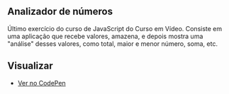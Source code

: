 
## Analizador de números
Último exercício do curso de JavaScript do Curso em Vídeo. Consiste em uma aplicação que recebe valores, amazena, e depois mostra uma "análise" desses valores, como total, maior e menor número, soma, etc.

## Visualizar
 - [Ver no CodePen](https://codepen.io/aluizamendes/pen/GRBWJBa)